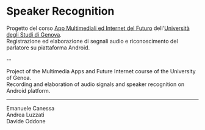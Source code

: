 # Speaker Recognition
Progetto del corso [App Multimediali ed Internet del Futuro](http://www.dsp.diten.unige.it/index.php/teachings/multimedia-apps-and-future-internet) dell'[Università degli Studi di Genova](https://unige.it/).<br/>
Registrazione ed elaborazione di segnali audio e riconoscimento del parlatore su piattaforma Android.

--

Project of the Multimedia Apps and Future Internet course of the University of Genoa. <br/>
Recording and elaboration of audio signals and speaker recognition on Android platform.

---

Emanuele Canessa<br/>
Andrea Luzzati<br/>
Davide Oddone
